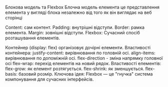 Блокова модель та Flexbox 
Блочна модель елемента це представлення елемента у вигляді блока 
незалежно від того як він виглядає на веб сторінці

Content: сам контент.
Padding: внутрішні відступи.
Border: рамка елемента.
Margin: зовнішні відступи.
Flexbox:
Сучасний спосіб розташування елементів.

Контейнер (display: flex) організовує дочірні елементи.
Властивості контейнера:
justify-content: вирівнювання по головній осі.
align-items: вирівнювання по допоміжній осі.
flex-direction - зміна напрямку головної осі
flex-wrap: перехід елементів на новий рядок.
Властивості елементів:
flex-grow: як елемент розтягується.
flex-shrink: як зменшується.
flex-basis: базовий розмір.
Ключова ідея:
Flexbox — це "гнучка" система компонування для сучасних інтерфейсів.
